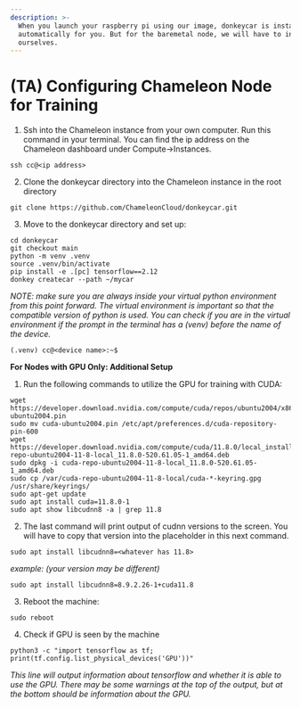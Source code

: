 ```yaml
---
description: >-
  When you launch your raspberry pi using our image, donkeycar is installed
  automatically for you. But for the baremetal node, we will have to install it
  ourselves.
---
```


# (TA) Configuring Chameleon Node for Training

1. Ssh into the Chameleon instance from your own computer. Run this command in your terminal. You can find the ip address on the Chameleon dashboard under Compute->Instances.

```
ssh cc@<ip address>
```

2. Clone the donkeycar directory into the Chameleon instance in the root directory

```
git clone https://github.com/ChameleonCloud/donkeycar.git

```

3. Move to the donkeycar directory and set up:

```
cd donkeycar
git checkout main
python -m venv .venv
source .venv/bin/activate
pip install -e .[pc] tensorflow==2.12
donkey createcar --path ~/mycar
```

_NOTE: make sure you are always inside your virtual python environment from this point forward. The virtual environment is important so that the compatible version of python is used. You can check if you are in the virtual environment if the prompt in the terminal has a (venv) before the name of the device._

```
(.venv) cc@<device name>:~$
```

**For Nodes with GPU Only: Additional Setup**

1. Run the following commands to utilize the GPU for training with CUDA:

```
wget https://developer.download.nvidia.com/compute/cuda/repos/ubuntu2004/x86_64/cuda-ubuntu2004.pin
sudo mv cuda-ubuntu2004.pin /etc/apt/preferences.d/cuda-repository-pin-600
wget https://developer.download.nvidia.com/compute/cuda/11.8.0/local_installers/cuda-repo-ubuntu2004-11-8-local_11.8.0-520.61.05-1_amd64.deb
sudo dpkg -i cuda-repo-ubuntu2004-11-8-local_11.8.0-520.61.05-1_amd64.deb
sudo cp /var/cuda-repo-ubuntu2004-11-8-local/cuda-*-keyring.gpg /usr/share/keyrings/
sudo apt-get update
sudo apt install cuda=11.8.0-1
sudo apt show libcudnn8 -a | grep 11.8
```

2. The last command will print output of cudnn versions to the screen. You will have to copy that version into the placeholder in this next command.

```
sudo apt install libcudnn8=<whatever has 11.8>
```

_example: (your version may be different)_

```
sudo apt install libcudnn8=8.9.2.26-1+cuda11.8
```

3. Reboot the machine:

```
sudo reboot
```

4. Check if GPU is seen by the machine

```
python3 -c "import tensorflow as tf; print(tf.config.list_physical_devices('GPU'))"
```

_This line will output information about tensorflow and whether it is able to use the GPU. There may be some warnings at the top of the output, but at the bottom should be information about the GPU._

```
```
